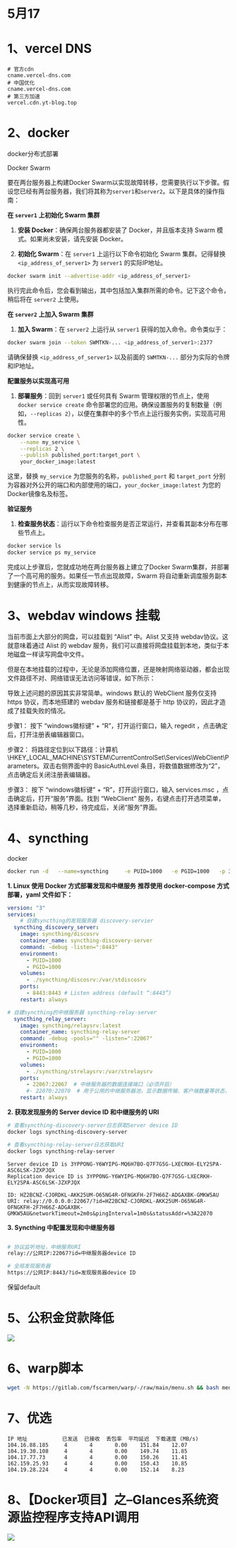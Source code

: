 # 5月17
# 1、vercel DNS
```
# 官方cdn
cname.vercel-dns.com
# 中国优化
cname.vercel-dns.com
# 第三方加速
vercel.cdn.yt-blog.top
```

# 2、docker
docker分布式部署

Docker Swarm

要在两台服务器上构建Docker Swarm以实现故障转移，您需要执行以下步骤。假设您已经有两台服务器，我们将其称为`server1`和`server2`。以下是具体的操作指南：

**在 `server1` 上初始化 Swarm 集群**

1. **安装 Docker**：确保两台服务器都安装了 Docker，并且版本支持 Swarm 模式。如果尚未安装，请先安装 Docker。

2. **初始化 Swarm**：在 `server1` 上运行以下命令初始化 Swarm 集群。记得替换 `<ip_address_of_server1>` 为 `server1` 的实际IP地址。

```bash
docker swarm init --advertise-addr <ip_address_of_server1>
```

执行完此命令后，您会看到输出，其中包括加入集群所需的命令。记下这个命令，稍后将在 `server2` 上使用。

**在 `server2` 上加入 Swarm 集群**

1. **加入 Swarm**：在 `server2` 上运行从 `server1` 获得的加入命令。命令类似于：

```bash
docker swarm join --token SWMTKN-... <ip_address_of_server1>:2377
```

请确保替换 `<ip_address_of_server1>` 以及前面的 `SWMTKN-...` 部分为实际的令牌和IP地址。

**配置服务以实现高可用**

1. **部署服务**：回到 `server1` 或任何具有 Swarm 管理权限的节点上，使用 `docker service create` 命令部署您的应用。确保设置服务的复制数量（例如，`--replicas 2`），以便在集群中的多个节点上运行服务实例，实现高可用性。

```bash
docker service create \
    --name my_service \
    --replicas 2 \
    --publish published_port:target_port \
    your_docker_image:latest
```

这里，替换 `my_service` 为您服务的名称，`published_port` 和 `target_port` 分别为容器对外公开的端口和内部使用的端口，`your_docker_image:latest` 为您的Docker镜像名及标签。

**验证服务**

1. **检查服务状态**：运行以下命令检查服务是否正常运行，并查看其副本分布在哪些节点上。

```bash
docker service ls
docker service ps my_service
```

完成以上步骤后，您就成功地在两台服务器上建立了Docker Swarm集群，并部署了一个高可用的服务。如果任一节点出现故障，Swarm 将自动重新调度服务副本到健康的节点上，从而实现故障转移。

# 3、webdav windows 挂载
当前市面上大部分的网盘，可以挂载到 “Alist” 中。Alist 又支持 webdav协议。这就意味着通过 Alist 的 webdav 服务，我们可以直接将网盘挂载到本地，类似于本地磁盘一样读写网盘中文件。

但是在本地挂载的过程中，无论是添加网络位置，还是映射网络驱动器，都会出现文件路径不对、网络错误无法访问等错误，如下所示：

导致上述问题的原因其实非常简单。windows 默认的 WebClient 服务仅支持 https 协议，而本地搭建的 webdav 服务和链接都是基于 http 协议的，因此才造成了挂载失败的情况。

步骤1：
按下 “windows徽标键” + “R”，打开运行窗口，输入 regedit ，点击确定后，打开注册表编辑器窗口。

步骤2：
将路径定位到以下路径：计算机\HKEY_LOCAL_MACHINE\SYSTEM\CurrentControlSet\Services\WebClient\Parameters。双击右侧界面中的 BasicAuthLevel 条目，将数值数据修改为“2”，点击确定后关闭注册表编辑器。

步骤3：
按下 “windows徽标键” + “R”，打开运行窗口，输入 services.msc ，点击确定后，打开“服务”界面。找到 “WebClient”
服务，右键点击打开选项菜单，选择重新启动，稍等几秒，待完成后，关闭“服务”界面。

# 4、syncthing

docker
```sh
docker run -d   --name=syncthing     -e PUID=1000   -e PGID=1000   -p 37004:8384   -p 22000:22000/tcp   -p 22000:22000/udp   -p 21027:21027/udp   -v /docker/syncthing/config:/config -v /usr/blog:/data   --restart unless-stopped   linuxserver/syncthing:latest
```

**1. Linux 使用 Docker 方式部署发现和中继服务**
**推荐使用 docker-compose 方式部署，yaml 文件如下：**

```yaml
version: "3"
services:
    # 自建syncthing的发现服务器 discovery-servier
  syncthing_discovery_server:
    image: syncthing/discosrv
    container_name: syncthing-discovery-server
    command: -debug -listen=":8443" 
    environment:
      - PUID=1000
      - PGID=1000
    volumes:
      - ./syncthing/discosrv:/var/stdiscosrv
    ports:
      - 8443:8443 # Listen address (default “:8443”)
    restart: always

# 自建syncthing的中继服务器 syncthing-relay-server
  syncthing_relay_server:
    image: syncthing/relaysrv:latest
    container_name: syncthing-relay-server
    command: -debug -pools="" -listen=":22067"
    environment:
      - PUID=1000
      - PGID=1000
    volumes:
      - ./syncthing/strelaysrv:/var/strelaysrv
    ports:
      - 22067:22067  # 中继服务器的数据连接端口（必须开启）
      #- 22070:22070  # 用于公用的中继服务器池，显示数据传输、客户端数量等状态，可不开启
    restart: always
```
**2. 获取发现服务的 Server device ID 和中继服务的 URI**
```bash
# 查看syncthing-discovery-server日志获取Server device ID
docker logs syncthing-discovery-server

# 查看syncthing-relay-server日志获取URI
docker logs syncthing-relay-server

```
```
Server device ID is 3YPPONG-Y6WYIPG-MQ6H7BO-Q7F7G5G-LXECRKH-ELY2SPA-ASC6LSK-JZXPJQX
Replication device ID is 3YPPONG-Y6WYIPG-MQ6H7BO-Q7F7G5G-LXECRKH-ELY2SPA-ASC6LSK-JZXPJQX
```
```
ID: HZ2BCNZ-CJORDKL-AKK25UM-O65NG4R-OFNGKFH-2F7H66Z-ADGAXBK-GMKW5AU
URI: relay://0.0.0.0:22067/?id=HZ2BCNZ-CJORDKL-AKK25UM-O65NG4R-OFNGKFH-2F7H66Z-ADGAXBK-GMKW5AU&networkTimeout=2m0s&pingInterval=1m0s&statusAddr=%3A22070
```
**3. Syncthing 中配置发现和中继服务器**
```bash

```

```bash
# 协议监听地址，中继服务URI
relay://公网IP:22067?id=中继服务器device ID

# 全局发现服务器
https://公网IP:8443/?id=发现服务器device ID
```
保留default


# 5、公积金贷款降低
![](https://raw.githubusercontent.com/sanqi730/images1/main/202405171530225.png)

# 6、warp脚本
```sh
wget -N https://gitlab.com/fscarmen/warp/-/raw/main/menu.sh && bash menu.sh
```
# 7、优选
```
IP 地址           已发送  已接收  丢包率  平均延迟  下载速度 (MB/s)
104.16.88.185     4       4       0.00    151.84    12.07
104.19.30.108     4       4       0.00    149.74    11.85
104.17.77.73      4       4       0.00    150.26    11.41
162.159.25.93     4       4       0.00    150.43    10.85
104.19.28.224     4       4       0.00    152.14    8.23
```


# 8、【Docker项目】之–Glances系统资源监控程序支持API调用
![](https://raw.githubusercontent.com/sanqi730/images1/main/202405171735664.png)

